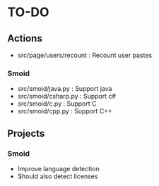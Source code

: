 # TO-DO

## Actions

* src/page/users/recount : Recount user pastes

### Smoid

* src/smoid/java.py : Support java
* src/smoid/csharp.py : Support c#
* src/smoid/c.py : Support C
* src/smoid/cpp.py : Support C++


## Projects

### Smoid

* Improve language detection
* Should also detect licenses
